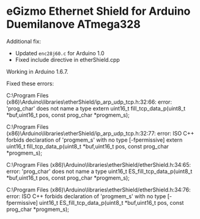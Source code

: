 eGizmo Ethernet Shield for Arduino Duemilanove ATmega328
========================================================

Additional fix:
* Updated ```enc28j60.c``` for Arduino 1.0
* Fixed include directive in etherShield.cpp

Working in Arduino 1.6.7.

Fixed these errors:

C:\Program Files (x86)\Arduino\libraries\etherShield/ip_arp_udp_tcp.h:32:66: error: 'prog_char' does not name a type
 extern uint16_t fill_tcp_data_p(uint8_t *buf,uint16_t pos, const prog_char *progmem_s);

C:\Program Files (x86)\Arduino\libraries\etherShield/ip_arp_udp_tcp.h:32:77: error: ISO C++ forbids declaration of 'progmem_s' with no type [-fpermissive]
 extern uint16_t fill_tcp_data_p(uint8_t *buf,uint16_t pos, const prog_char *progmem_s);

C:\Program Files (x86)\Arduino\libraries\etherShield/etherShield.h:34:65: error: 'prog_char' does not name a type
    uint16_t ES_fill_tcp_data_p(uint8_t *buf,uint16_t pos, const prog_char *progmem_s);
                                                                
C:\Program Files (x86)\Arduino\libraries\etherShield/etherShield.h:34:76: error: ISO C++ forbids declaration of 'progmem_s' with no type [-fpermissive]
    uint16_t ES_fill_tcp_data_p(uint8_t *buf,uint16_t pos, const prog_char *progmem_s);
